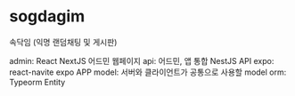 # sogdagim
속닥임 (익명 랜덤채팅 및 게시판)

admin: React NextJS 어드민 웹페이지
api: 어드민, 앱 통합 NestJS API
expo: react-navite expo APP
model: 서버와 클라이언트가 공통으로 사용할 model
orm: Typeorm Entity
